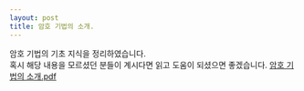 ```yaml
---
layout: post
title: 암호 기법의 소개.
---
```


암호 기법의 기초 지식을 정리하였습니다.  
혹시 해당 내용을 모르셨던 분들이 계시다면 읽고 도움이 되셨으면 좋겠습니다.
[암호 기법의 소개.pdf](https://github.com/bongbongco/bongbongco.github.io/blob/master/_asset/암호%20기법의%20소개.pdf)
